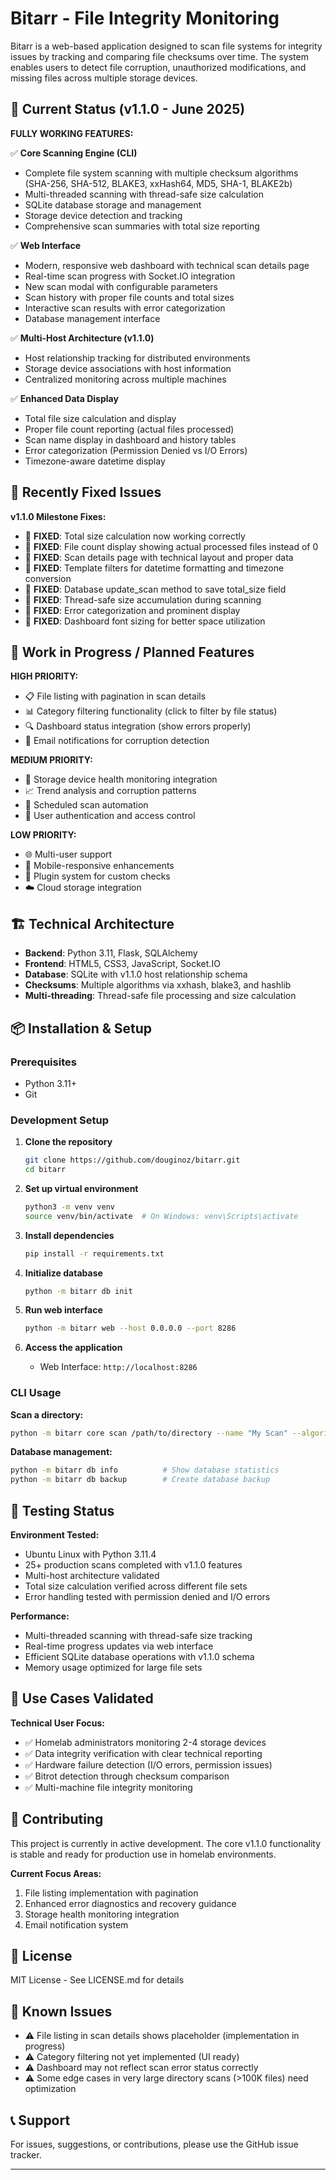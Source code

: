 # Bitarr - File Integrity Monitoring

Bitarr is a web-based application designed to scan file systems for integrity issues by tracking and comparing file checksums over time. The system enables users to detect file corruption, unauthorized modifications, and missing files across multiple storage devices.

## 🚀 Current Status (v1.1.0 - June 2025)

**FULLY WORKING FEATURES:**

✅ **Core Scanning Engine (CLI)**
- Complete file system scanning with multiple checksum algorithms (SHA-256, SHA-512, BLAKE3, xxHash64, MD5, SHA-1, BLAKE2b)
- Multi-threaded scanning with thread-safe size calculation
- SQLite database storage and management
- Storage device detection and tracking
- Comprehensive scan summaries with total size reporting

✅ **Web Interface**
- Modern, responsive web dashboard with technical scan details page
- Real-time scan progress with Socket.IO integration
- New scan modal with configurable parameters
- Scan history with proper file counts and total sizes
- Interactive scan results with error categorization
- Database management interface

✅ **Multi-Host Architecture (v1.1.0)**
- Host relationship tracking for distributed environments
- Storage device associations with host information
- Centralized monitoring across multiple machines

✅ **Enhanced Data Display**
- Total file size calculation and display
- Proper file count reporting (actual files processed)
- Scan name display in dashboard and history tables
- Error categorization (Permission Denied vs I/O Errors)
- Timezone-aware datetime display

## 🔧 Recently Fixed Issues

**v1.1.0 Milestone Fixes:**
- 🐛 **FIXED**: Total size calculation now working correctly
- 🐛 **FIXED**: File count display showing actual processed files instead of 0
- 🐛 **FIXED**: Scan details page with technical layout and proper data
- 🐛 **FIXED**: Template filters for datetime formatting and timezone conversion
- 🐛 **FIXED**: Database update_scan method to save total_size field
- 🐛 **FIXED**: Thread-safe size accumulation during scanning
- 🐛 **FIXED**: Error categorization and prominent display
- 🐛 **FIXED**: Dashboard font sizing for better space utilization

## 🚧 Work in Progress / Planned Features

**HIGH PRIORITY:**
- 📋 File listing with pagination in scan details
- 📊 Category filtering functionality (click to filter by file status)
- 🔍 Dashboard status integration (show errors properly)
- 📧 Email notifications for corruption detection

**MEDIUM PRIORITY:**
- 🏥 Storage device health monitoring integration
- 📈 Trend analysis and corruption patterns
- 📅 Scheduled scan automation
- 🔐 User authentication and access control

**LOW PRIORITY:**
- 🌐 Multi-user support
- 📱 Mobile-responsive enhancements
- 🔌 Plugin system for custom checks
- ☁️ Cloud storage integration

## 🏗️ Technical Architecture

- **Backend**: Python 3.11, Flask, SQLAlchemy
- **Frontend**: HTML5, CSS3, JavaScript, Socket.IO
- **Database**: SQLite with v1.1.0 host relationship schema
- **Checksums**: Multiple algorithms via xxhash, blake3, and hashlib
- **Multi-threading**: Thread-safe file processing and size calculation

## 📦 Installation & Setup

### Prerequisites
- Python 3.11+
- Git

### Development Setup

1. **Clone the repository**
   ```bash
   git clone https://github.com/douginoz/bitarr.git
   cd bitarr
   ```

2. **Set up virtual environment**
   ```bash
   python3 -m venv venv
   source venv/bin/activate  # On Windows: venv\Scripts\activate
   ```

3. **Install dependencies**
   ```bash
   pip install -r requirements.txt
   ```

4. **Initialize database**
   ```bash
   python -m bitarr db init
   ```

5. **Run web interface**
   ```bash
   python -m bitarr web --host 0.0.0.0 --port 8286
   ```

6. **Access the application**
   - Web Interface: `http://localhost:8286`

### CLI Usage

**Scan a directory:**
```bash
python -m bitarr core scan /path/to/directory --name "My Scan" --algorithm sha256 --threads 4
```

**Database management:**
```bash
python -m bitarr db info          # Show database statistics
python -m bitarr db backup        # Create database backup
```

## 🧪 Testing Status

**Environment Tested:**
- Ubuntu Linux with Python 3.11.4
- 25+ production scans completed with v1.1.0 features
- Multi-host architecture validated
- Total size calculation verified across different file sets
- Error handling tested with permission denied and I/O errors

**Performance:**
- Multi-threaded scanning with thread-safe size tracking
- Real-time progress updates via web interface
- Efficient SQLite database operations with v1.1.0 schema
- Memory usage optimized for large file sets

## 🎯 Use Cases Validated

**Technical User Focus:**
- ✅ Homelab administrators monitoring 2-4 storage devices
- ✅ Data integrity verification with clear technical reporting
- ✅ Hardware failure detection (I/O errors, permission issues)
- ✅ Bitrot detection through checksum comparison
- ✅ Multi-machine file integrity monitoring

## 🤝 Contributing

This project is currently in active development. The core v1.1.0 functionality is stable and ready for production use in homelab environments.

**Current Focus Areas:**
1. File listing implementation with pagination
2. Enhanced error diagnostics and recovery guidance
3. Storage health monitoring integration
4. Email notification system

## 📝 License

MIT License - See LICENSE.md for details

## 🐛 Known Issues

- ⚠️ File listing in scan details shows placeholder (implementation in progress)
- ⚠️ Category filtering not yet implemented (UI ready)
- ⚠️ Dashboard may not reflect scan error status correctly
- ⚠️ Some edge cases in very large directory scans (>100K files) need optimization

## 📞 Support

For issues, suggestions, or contributions, please use the GitHub issue tracker.

---
